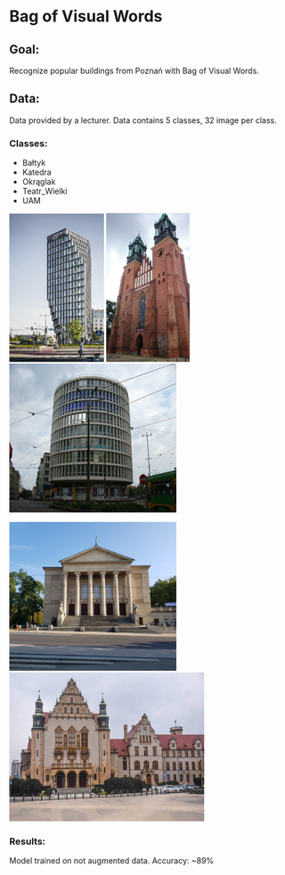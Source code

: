 # Bag of Visual Words
## Goal: 
Recognize popular buildings from Poznań with Bag of Visual Words. 

## Data: 
Data provided by a lecturer. 
Data contains 5 classes, 32 image per class. 
### Classes:
* Bałtyk 
* Katedra
* Okrąglak
* Teatr_Wielki
* UAM

<p float="left">
  <img src="data/baltyk/21904962-biurowiec-baltyk-w-poznaniu-projekt-mvrdv.jpeg" width="170" />
  <img src="data/katedra/5b49e080490c7.jpg" width="150" /> 
  <img src="data/okraglak/134603.jpg" height="267" width="300" />
</p>

<p float="left">
  <img src="data/teatr_wielki/bc9010526b2f24a288c7cc20c76574b2.jpg" height="267" width="300"/>
  <img src="data/uam/5b0e61da30ca9_p.jpg" height="267" width="350" /> 
</p>

### Results: 

Model trained on not augmented data. Accuracy: ~89%
